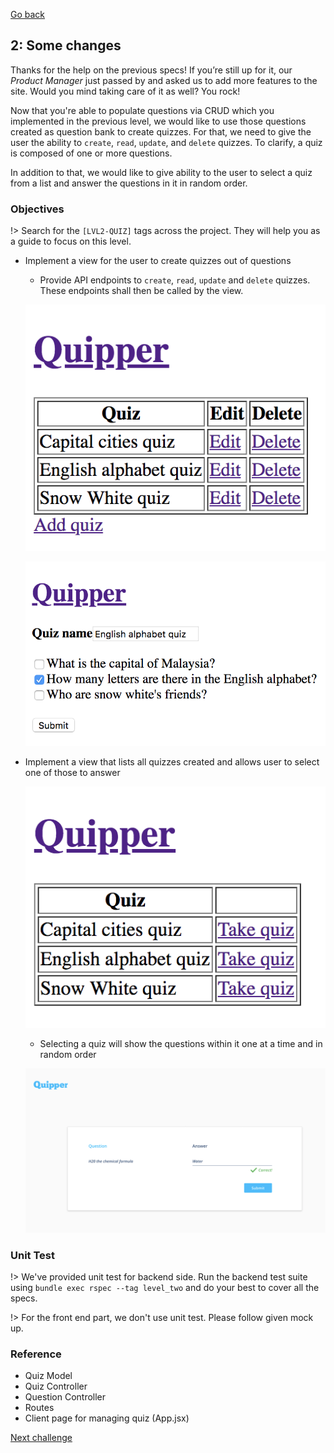 [Go back](user_stories/level_one.md)

## 2: Some changes

Thanks for the help on the previous specs! If you’re still up for it, our _Product Manager_ just passed by and asked us to add more features to the site. Would you mind taking care of it as well? You rock!

Now that you're able to populate questions via CRUD which you implemented in the previous level, we would like to use those questions created as question bank to create quizzes. For that, we need to give the user the ability to `create`, `read`, `update`, and `delete` quizzes. To clarify, a quiz is composed of one or more questions.

In addition to that, we would like to give ability to the user to select a quiz from a list and answer the questions in it in random order.

### Objectives

!> Search for the `[LVL2-QUIZ]` tags across the project. They will help you as a guide to focus on this level.

*   Implement a view for the user to create quizzes out of questions
    *   Provide API endpoints to `create`, `read`, `update` and `delete` quizzes. These endpoints shall then be called by the view.

    ![mockup](../img/quiz_catalog.png)

    ![mockup](../img/add_edit_quiz.png)

*   Implement a view that lists all quizzes created and allows user to select one of those to answer

    ![mockup](../img/quiz_list.png)

    *   Selecting a quiz will show the questions within it one at a time and in random order

    ![question mockup](../img/question.png)

### Unit Test

!> We've provided unit test for backend side. Run the backend test suite using `bundle exec rspec --tag level_two` and do your best to cover all the specs.

!> For the front end part, we don't use unit test. Please follow given mock up.

### Reference

* Quiz Model
* Quiz Controller
* Question Controller
* Routes
* Client page for managing quiz (App.jsx)

[Next challenge](user_stories/level_three.md)
